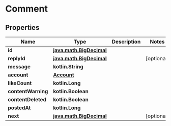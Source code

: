 
# Comment

## Properties
Name | Type | Description | Notes
------------ | ------------- | ------------- | -------------
**id** | [**java.math.BigDecimal**](java.math.BigDecimal.md) |  | 
**replyId** | [**java.math.BigDecimal**](java.math.BigDecimal.md) |  |  [optional]
**message** | **kotlin.String** |  | 
**account** | [**Account**](Account.md) |  | 
**likeCount** | **kotlin.Long** |  | 
**contentWarning** | **kotlin.Boolean** |  | 
**contentDeleted** | **kotlin.Boolean** |  | 
**postedAt** | **kotlin.Long** |  | 
**next** | [**java.math.BigDecimal**](java.math.BigDecimal.md) |  |  [optional]




